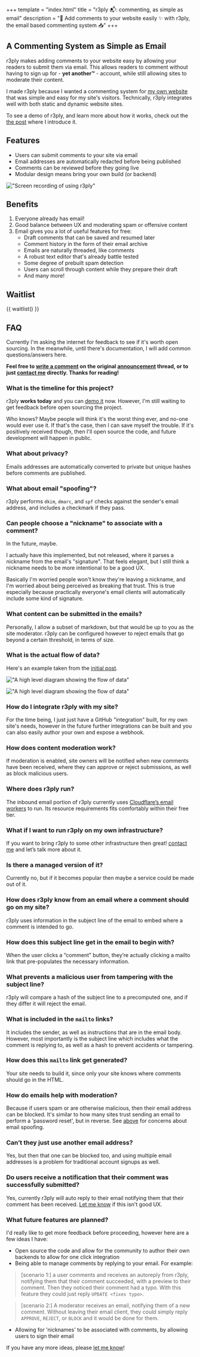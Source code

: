 +++
template = "index.html"
title = "r3ply 📬: commenting, as simple as email"
description = "💬 Add comments to your website easily ✨ with r3ply, the email based commenting system 📥"
+++

## A Commenting System as Simple as Email

r3ply makes adding comments to your website easy by allowing your readers to submit them via email. This allows readers to comment without having to sign up for - **yet another™️** - account, while still allowing sites to moderate their content.

I made r3ply because I wanted a commenting system for [my own website](https://spenc.es/) that was simple and easy for my site's visitors. Technically, r3ply integrates well with both static and dynamic website sites.

To see a demo of r3ply, and learn more about how it works, check out the [the post](https://spenc.es/writing/email-as-a-commenting-system/) where I introduce it.

## Features

* Users can submit comments to your site via email
* Email addresses are automatically redacted before being published
* Comments can be reviewed before they going live
* Modular design means bring your own build (or backend)

!["Screen recording of using r3ply"](/screenrecording_md.webp "Your email client is probably a lot nicer for writing than the browser. For example, drafts are automatically saved and you can scroll through the article as you think abobut you're writing.")

## Benefits
1. Everyone already has email!
2. Good balance between UX and moderating spam or offensive content
3. Email gives you a lot of useful features for free:
    * Draft comments that can be saved and resumed later
    * Comment history in the form of their email archive
    * Emails are naturally threaded, like comments
    * A robust text editor that's already battle tested
    * Some degree of prebuilt spam detection
    * Users can scroll through content while they prepare their draft
    * And many more!

## Waitlist

{{ waitlist() }}

## FAQ

Currently I'm asking the internet for feedback to see if it's worth open sourcing. In the meanwhile, until there's documentation, I will add common questions/answers here.

**Feel free to [write a comment](https://spenc.es/writing/email-as-a-commenting-system/#comments) on the original [announcement](https://spenc.es/writing/email-as-a-commenting-system/) thread, or to just [contact me](https://spenc.es/contact/) directly. Thanks for reading!**

<div class="px-4 border border-[#020D2B] rounded-xl">

### What is the timeline for this project?
r3ply **works today** and you can [demo it](https://spenc.es/writing/email-as-a-commenting-system/#comments) now. However, I'm still waiting to get feedback before open sourcing the project.

Who knows? Maybe people will think it's the worst thing ever, and no-one would ever use it. If that's the case, then I can save myself the trouble. If it's positively received though, then I'll open source the code, and future development will happen in public.

### What about privacy?
Emails addresses are automatically converted to private but unique hashes before comments are published.

### What about email "spoofing"?
r3ply performs `dkim`, `dmarc`, and `spf` checks against the sender's email address, and includes a checkmark if they pass.

### Can people choose a "nickname" to associate with a comment?
In the future, maybe.

I actually have this implemented, but not released, where it parses a nickname from the email's "signature". That feels elegant, but I still think a nickname needs to be more intentional to be a good UX.

Basically I'm worried people won't know they're leaving a nickname, and I'm worried about being perceived as breaking that trust. This is true especially because practically everyone's email clients will automatically include some kind of signature.

### What content can be submitted in the emails?
Personally, I allow a subset of markdown, but that would be up to you as the site moderator. r3ply can be configured however to reject emails that go beyond a certain threshold, in terms of size.

### What is the actual flow of data?
Here's an example taken from the [initial post](https://spenc.es/writing/email-as-a-commenting-system/#comments).

<div class="md:hidden bg-slate-900 border border-red-400 not-prose py-4">

!["A high level diagram showing the flow of data"](high-level-arch_v.webp "The flow of data is circular, beginning and ending with building/rendering of the site.")

</div>

<div class="hidden md:block bg-slate-900 border border-red-400 not-prose">

!["A high level diagram showing the flow of data"](high-level-arch_h.webp "The flow of data is circular, beginning and ending with building/rendering of the site.")

</div>

### How do I integrate r3ply with my site?
For the time being, I just just have a GitHub "integration" built, for my own site's needs, however in the future further integrations can be built and you can also easily author your own and expose a webhook.

### How does content moderation work?
If moderation is enabled, site owners will be notified when new comments have been received, where they can approve or reject submissions, as well as block malicious users.

### Where does r3ply run?
The inbound email portion of r3ply currently uses [Cloudflare’s email workers](https://workers.cloudflare.com) to run. Its resource requirements fits comfortably within their free tier.

### What if I want to run r3ply on my own infrastructure?
If you want to bring r3ply to some other infrastructure then great! [contact me](https://spenc.es/contact/) and let’s talk more about it.

### Is there a managed version of it?
Currently no, but if it becomes popular then maybe a service could be made out of it.

### How does r3ply know from an email where a comment should go on my site?
r3ply uses information in the subject line of the email to embed where a comment is intended to go.

### How does this subject line get in the email to begin with?
When the user clicks a “comment” button, they’re actually clicking a mailto link that pre-populates the necessary information.

### What prevents a malicious user from tampering with the subject line?
r3ply will compare a hash of the subject line to a precomputed one, and if they differ it will reject the email.

### What is included in the `mailto` links?
It includes the sender, as well as instructions that are in the email body. However, most importantly is the subject line which includes what the comment is replying to, as well as a hash to prevent accidents or tampering.

### How does this `mailto` link get generated?
Your site needs to build it, since only your site knows where comments should go in the HTML.

### How do emails help with moderation?
Because if users spam or are otherwise malicious, then their email address can be blocked. It's similar to how many sites trust sending an email to perform a 'password reset', but in reverse. See [above](#what-about-email-spoofing) for concerns about email spoofing.

### Can’t they just use another email address?
Yes, but then that one can be blocked too, and using multiple email addresses is a problem for traditional account signups as well.

### Do users receive a notification that their comment was successfully submitted?
Yes, currently r3ply will auto reply to their email notifying them that their comment has been received. [Let me know](https://spenc.es/contact) if this isn't good UX.

### What future features are planned?

I'd really like to get more feedback before proceeding, however here are a few ideas I have:

* Open source the code and allow for the community to author their own backends to allow for one click integration
* Being able to manage comments by replying to your email. For example:
> [scenario 1:] a user comments and receives an autoreply from r3ply, notifying them that their comment succeeded, with a preview to their comment. Then they noticed their comment had a typo. With this feature they could just reply `UPDATE <fixes typo>`.

> [scenario 2:] A moderator receives an email, notifying them of a new comment. Without leaving their email client, they could simply reply `APPROVE`, `REJECT`, or `BLOCK` and it would be done for them.

* Allowing for 'nicknames' to be associated with comments, by allowing users to sign their email

If you have any more ideas, please [let me know](https://spenc.es/contact)!

</div>